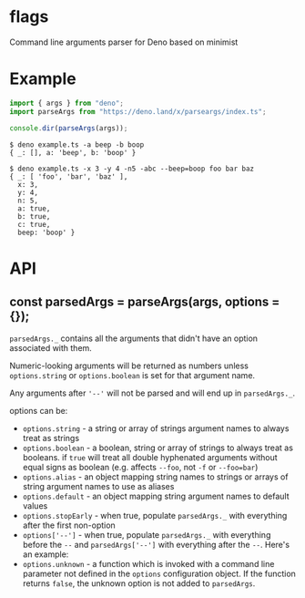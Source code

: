 # flags

Command line arguments parser for Deno based on minimist

# Example

``` ts
import { args } from "deno";
import parseArgs from "https://deno.land/x/parseargs/index.ts";

console.dir(parseArgs(args));
```

```
$ deno example.ts -a beep -b boop
{ _: [], a: 'beep', b: 'boop' }
```

```
$ deno example.ts -x 3 -y 4 -n5 -abc --beep=boop foo bar baz
{ _: [ 'foo', 'bar', 'baz' ],
  x: 3,
  y: 4,
  n: 5,
  a: true,
  b: true,
  c: true,
  beep: 'boop' }
```

# API

## const parsedArgs = parseArgs(args, options = {});

`parsedArgs._` contains all the arguments that didn't have an option associated with
them.

Numeric-looking arguments will be returned as numbers unless `options.string` or
`options.boolean` is set for that argument name.

Any arguments after `'--'` will not be parsed and will end up in `parsedArgs._`.

options can be:

* `options.string` - a string or array of strings argument names to always treat as
strings
* `options.boolean` - a boolean, string or array of strings to always treat as
booleans. if `true` will treat all double hyphenated arguments without equal signs
as boolean (e.g. affects `--foo`, not `-f` or `--foo=bar`)
* `options.alias` - an object mapping string names to strings or arrays of string
argument names to use as aliases
* `options.default` - an object mapping string argument names to default values
* `options.stopEarly` - when true, populate `parsedArgs._` with everything after the
first non-option
* `options['--']` - when true, populate `parsedArgs._` with everything before the `--`
and `parsedArgs['--']` with everything after the `--`. Here's an example:
* `options.unknown` - a function which is invoked with a command line parameter not
defined in the `options` configuration object. If the function returns `false`, the
unknown option is not added to `parsedArgs`.
